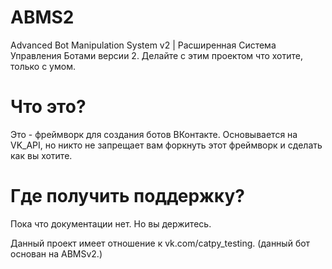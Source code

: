 # ABMS2
Advanced Bot Manipulation System v2 | Расширенная Система Управления Ботами версии 2. Делайте с этим проектом что хотите, только с умом.

# Что это?
Это - фреймворк для создания ботов ВКонтакте. Основывается на VK_API, но никто не запрещает вам форкнуть этот фреймворк и сделать как вы хотите.

# Где получить поддержку?
Пока что документации нет. Но вы держитесь.

Данный проект имеет отношение к vk.com/catpy_testing. (данный бот основан на ABMSv2.)
